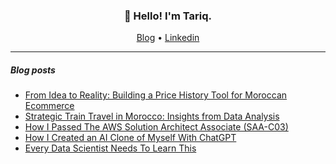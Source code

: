 <h3 align="center">👋 Hello! I'm Tariq.</h3>

<p align="center">
  <a href="https://www.tariqmassaoudi.com/">Blog</a> •
  <a href="https://www.linkedin.com/in/tariqmassaoudi/">Linkedin</a>
</p>

---

##### Blog posts

<!--START_SECTION:posts-->
* [From Idea to Reality: Building a Price History Tool for Moroccan Ecommerce](https://www.tariqmassaoudi.com/jumia-price-comparator/)
* [Strategic Train Travel in Morocco: Insights from Data Analysis](https://www.tariqmassaoudi.com/traintrends)
* [How I Passed The AWS Solution Architect Associate (SAA-C03)](https:&#x2F;&#x2F;jasonet.co&#x2F;posts&#x2F;on-spike-work&#x2F;)
* [How I Created an AI Clone of Myself With ChatGPT](https://tariqmassaoudi.medium.com/how-i-created-an-ai-clone-of-myself-48f4452c6adf)
* [Every Data Scientist Needs To Learn This](https://www.tariqmassaoudi.com/every-data-scientist-needs-to-learn-this/)
<!--END_SECTION:posts-->
